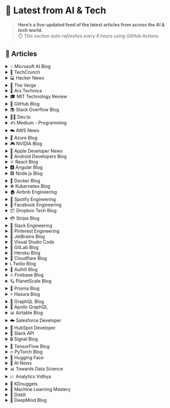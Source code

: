 # 📰 Latest from AI & Tech  

> **Here’s a live-updated feed of the latest articles from across the AI & tech world.**  
> ⏱️ *This section auto-refreshes every 6 hours using GitHub Actions.*

## 📰 Articles
<!-- BLOG-POST-LIST:START -->

<details>
<summary>💡 Microsoft AI Blog</summary>

- [A conversation with Kevin Scott: What’s next in AI](https://blogs.microsoft.com/ai/a-conversation-with-kevin-scott-whats-next-in-ai/) (2022-12-06)
- [From Hot Wheels to handling content: How brands are using Microsoft AI to be more productive and imaginative](https://blogs.microsoft.com/ai/from-hot-wheels-to-handling-content-how-brands-are-using-microsoft-ai-to-be-more-productive-and-imaginative/) (2022-10-12)
- [Microsoft open sources its ‘farm of the future’ toolkit](https://blogs.microsoft.com/ai/microsoft-open-sources-its-farm-of-the-future-toolkit/) (2022-10-06)
- [How data and AI will transform contact centres for financial services](https://cloudblogs.microsoft.com/industry-blog/en-gb/financial-services/2022/07/25/how-data-and-ai-will-transform-contact-centres-for-financial-services/) (2022-07-25)
- [AI-equipped drones study dolphins on the edge of extinction](https://news.microsoft.com/apac/features/ai-drones-dolphins-maui63/) (2022-07-21)

</details>

<details>
<summary>🚀 TechCrunch</summary>

- [Scenes from TechCrunch Disrupt](https://techcrunch.com/2025/10/30/scenes-from-techcrunch-disrupt/) (2025-10-31)
- [Navan IPO tumbles 20% after historic debut under SEC shutdown workaround](https://techcrunch.com/2025/10/30/navan-ipo-tumbles-20-after-historic-debut-under-sec-shutdown-workaround/) (2025-10-30)
- [Nvidia is reportedly investing up to $1B in Poolside ](https://techcrunch.com/2025/10/30/nvidia-is-reportedly-investing-up-to-1-billion-in-poolside/) (2025-10-30)
- [Canva launches its own design model, adds new AI features to the platform](https://techcrunch.com/2025/10/30/canva-launches-its-own-design-model-adds-new-ai-features-to-the-platform/) (2025-10-30)
- [Bevel raises $10M Series A from General Catalyst for its AI health companion](https://techcrunch.com/2025/10/30/bevel-raises-10m-series-a-from-general-catalyst-for-its-ai-health-companion/) (2025-10-30)

</details>

<details>
<summary>💻 Hacker News</summary>

- [ANTML: Anthropic’s Markup Language](https://karashiiro.leaflet.pub/3m4gf7geefs2l) (2025-10-31)
- [AMD Could Enter ARM Market with Sound Wave APU Built on TSMC 3nm Process](https://www.guru3d.com/story/amd-enters-arm-market-with-sound-wave-apu-built-on-tsmc-3nm-process/) (2025-10-31)
- [ICE and the Smartphone Panopticon](https://www.newyorker.com/culture/infinite-scroll/ice-and-the-smartphone-panopticon) (2025-10-31)
- [Roadmap for Improving the Type Checker](https://forums.swift.org/t/roadmap-for-improving-the-type-checker/82952) (2025-10-31)
- [Show HN: Quibbler – A critic for your coding agent that learns what you want](https://github.com/fulcrumresearch/quibbler) (2025-10-31)

</details>

<details>
<summary>📱 The Verge</summary>

- [Microsoft&#8217;s agent platform play](https://www.theverge.com/tech/809889/github-agent-hq-platform-play-microsoft-jared-palmer-jay-parikh) (2025-10-31)
- [Tim Cook says more AIs are coming to Apple Intelligence](https://www.theverge.com/news/810735/tim-cook-ai-apple-intelligence-integrations) (2025-10-30)
- [Samsung’s AirPods Pro look-alikes have fallen to their best price in months](https://www.theverge.com/tech/810613/samsung-galaxy-buds-3-pro-anc-earbuds-deal-sale) (2025-10-30)
- [How to shop like a pro during Black Friday and Cyber Monday](https://www.theverge.com/21587765/black-friday-cyber-monday-best-deals-how-to-find) (2025-10-30)
- [I’ve tested the latest Switch 2 controllers, and this one is the best](https://www.theverge.com/tech/791574/best-switch-2-controllers) (2025-10-30)

</details>

<details>
<summary>🔬 Ars Technica</summary>

- [Calley Means is out of the White House; Casey Means misses Senate hearing](https://arstechnica.com/health/2025/10/the-means-siblings-darlings-of-maha-both-out-of-the-trump-admin-for-now/) (2025-10-30)
- [Man finally released a month after absurd arrest for reposting Trump meme](https://arstechnica.com/tech-policy/2025/10/man-finally-released-a-month-after-absurd-arrest-for-reposting-trump-meme/) (2025-10-30)
- [Leaker reveals which Pixels are vulnerable to Cellebrite phone hacking](https://arstechnica.com/gadgets/2025/10/leaker-reveals-which-pixels-are-vulnerable-to-cellebrite-phone-hacking/) (2025-10-30)
- [Caught cheating in class, college students “apologized” using AI—and profs called them out](https://arstechnica.com/culture/2025/10/when-caught-cheating-in-college-dont-apologize-with-ai/) (2025-10-30)
- [Affinity’s image-editing apps go “freemium” in first major post-Canva update](https://arstechnica.com/gadgets/2025/10/canvas-new-affinity-app-is-free-to-use-but-locks-ai-features-behind-a-subscription/) (2025-10-30)

</details>

<details>
<summary>🎓 MIT Technology Review</summary>

- [The Download: Introducing: the new conspiracy age](https://www.technologyreview.com/2025/10/30/1127327/the-download-introducing-the-new-conspiracy-age/) (2025-10-30)
- [Leveraging the clinician’s expertise with agentic AI](https://www.technologyreview.com/2025/10/30/1125697/leveraging-the-clinicians-expertise-with-agentic-ai/) (2025-10-30)
- [Four thoughts from Bill Gates on climate tech](https://www.technologyreview.com/2025/10/30/1127056/four-thoughts-from-bill-gates-on-climate-tech/) (2025-10-30)
- [It’s never been easier to be a conspiracy theorist](https://www.technologyreview.com/2025/10/30/1126457/its-never-been-easier-to-be-a-conspiracy-theorist/) (2025-10-30)
- [Can “The Simpsons” really predict the future?](https://www.technologyreview.com/2025/10/30/1126462/the-simpsons-conspiracy-theories-al-jean/) (2025-10-30)

</details>

<details>
<summary>🐙 GitHub Blog</summary>

- [Measuring what matters: How offline evaluation of GitHub MCP Server works](https://github.blog/ai-and-ml/generative-ai/measuring-what-matters-how-offline-evaluation-of-github-mcp-server-works/) (2025-10-30)
- [Introducing Agent HQ: Any agent, any way you work](https://github.blog/news-insights/company-news/welcome-home-agents/) (2025-10-28)
- [Octoverse: A new developer joins GitHub every second as AI leads TypeScript to #1](https://github.blog/news-insights/octoverse/octoverse-a-new-developer-joins-github-every-second-as-ai-leads-typescript-to-1/) (2025-10-28)
- [Announcing the 2025 GitHub Partner Award winners 🎉](https://github.blog/news-insights/company-news/announcing-the-2025-github-partner-award-winners/) (2025-10-28)
- [How to find, install, and manage MCP servers with the GitHub MCP Registry](https://github.blog/ai-and-ml/generative-ai/how-to-find-install-and-manage-mcp-servers-with-the-github-mcp-registry/) (2025-10-24)

</details>

<details>
<summary>📚 Stack Overflow Blog</summary>

- [Vibe coding needs a spec, too](https://stackoverflow.blog/2025/10/31/vibe-coding-needs-a-spec-too/) (2025-10-31)
- [Live from the OpenAI forum: Learning to code in the age of AI](https://stackoverflow.blog/2025/10/30/live-from-the-openai-forum-learning-to-code-in-the-age-of-ai/) (2025-10-30)
- [Craft and quality beat speed and scale, with or without agents](https://stackoverflow.blog/2025/10/28/craft-and-quality-beat-speed-and-scale-with-or-without-agents/) (2025-10-28)
- [AI agents will succeed because one tool is better than ten](https://stackoverflow.blog/2025/10/27/ai-agents-will-succeed-because-one-tool-is-better-than-ten/) (2025-10-27)
- [Your runbooks are obsolete in the age of agents](https://stackoverflow.blog/2025/10/24/your-runbooks-are-obsolete-in-the-age-of-agents/) (2025-10-24)

</details>

<details>
<summary>👨‍💻 Dev.to</summary>

- [Building My Invoice App – Added File Attachments Today](https://dev.to/sudarshan_s_hosalli/building-my-invoice-app-added-file-attachments-today-1313) (2025-10-31)
- [The 90-Minute Sprint Model: How Deep Work Cycles Transform Developer Output](https://dev.to/teamcamp/the-90-minute-sprint-model-how-deep-work-cycles-transform-developer-output-43f1) (2025-10-31)
- [Google Rolls Out Merchant Center for Agencies](https://dev.to/me_bhavesh/google-rolls-out-merchant-center-for-agencies-80h) (2025-10-31)
- [My ML Learning Journey: From Confusion to Building a Working Model](https://dev.to/cessamaeeee/my-ml-learning-journey-from-confusion-to-building-a-working-model-235p) (2025-10-31)
- [5 Ways to Use AI Art for Standout Online Presence](https://dev.to/anachur/5-ways-to-use-ai-art-for-standout-online-presence-4dbd) (2025-10-31)

</details>

<details>
<summary>✍️ Medium - Programming</summary>

- [ 8 Advanced Frontend Patterns You’re Probably Missing (And Should Know Now)](https://medium.com/codetodeploy/8-advanced-frontend-patterns-youre-probably-missing-and-should-know-now-8ba1cb78f2d6?source=rss------programming-5) (2025-10-31)
- [ Advanced Node.js Tips Every Developer Should Know](https://medium.com/@Samira8872/advanced-node-js-tips-every-developer-should-know-ec63fdc89b2f?source=rss------programming-5) (2025-10-31)
- [Bun vs Deno vs Node: I Migrated Our API Three Times. Here’s the Real Performance Data.](https://medium.com/@sohail_saifii/bun-vs-deno-vs-node-i-migrated-our-api-three-times-heres-the-real-performance-data-a4499bb07b8d?source=rss------programming-5) (2025-10-31)
- [☕ Java 2025: Exploring Advanced Features and Modern Capabilities of the World’s Most Reliable…](https://medium.com/@beenakumawat003/java-2025-exploring-advanced-features-and-modern-capabilities-of-the-worlds-most-reliable-c9791eb0b64b?source=rss------programming-5) (2025-10-31)
- [⚡ Modern JavaScript 2025: Exploring the Power of ES2025 and Beyond](https://medium.com/@avantika0/modern-javascript-2025-exploring-the-power-of-es2025-and-beyond-bbfbbffb2b64?source=rss------programming-5) (2025-10-31)

</details>

<details>
<summary>☁️ AWS News</summary>

- [Build more accurate AI applications with Amazon Nova Web Grounding](https://aws.amazon.com/blogs/aws/build-more-accurate-ai-applications-with-amazon-nova-web-grounding/) (2025-10-28)
- [Amazon Nova Multimodal Embeddings: State-of-the-art embedding model for agentic RAG and semantic search](https://aws.amazon.com/blogs/aws/amazon-nova-multimodal-embeddings-now-available-in-amazon-bedrock/) (2025-10-28)
- [AWS Weekly Roundup: AWS RTB Fabric, AWS Customer Carbon Footprint Tool, AWS Secret-West Region, and more (October 27, 2025)](https://aws.amazon.com/blogs/aws/aws-weekly-roundup-aws-rtb-fabric-aws-customer-carbon-footprint-tool-aws-secret-west-region-and-more-october-27-2025/) (2025-10-27)
- [Introducing AWS RTB Fabric for real-time advertising technology workloads](https://aws.amazon.com/blogs/aws/introducing-aws-rtb-fabric-for-real-time-advertising-technology-workloads/) (2025-10-23)
- [Customer Carbon Footprint Tool Expands: Additional emissions categories including Scope 3 are now available](https://aws.amazon.com/blogs/aws/aws-customer-carbon-footprint-tool-now-includes-scope-3-emissions/) (2025-10-22)

</details>

<details>
<summary>🔵 Azure Blog</summary>

- [Fully managed cloud-to-cloud transfers with Azure Storage Mover](https://azure.microsoft.com/en-us/blog/fully-managed-cloud-to-cloud-transfers-with-azure-storage-mover/) (2025-10-23)
- [Microsoft named a Leader in the 2025 Gartner® Magic Quadrant™ for Distributed Hybrid Infrastructure](https://azure.microsoft.com/en-us/blog/microsoft-named-a-leader-in-the-2025-gartner-magic-quadrant-for-distributed-hybrid-infrastructure/) (2025-10-22)
- [The Signals Loop: Fine-tuning for world-class AI apps and agents ](https://azure.microsoft.com/en-us/blog/the-signals-loop-fine-tuning-for-world-class-ai-apps-and-agents/) (2025-10-21)
- [Innovation spotlight: How 3 customers are driving change with migration to Azure SQL](https://www.microsoft.com/en-us/sql-server/blog/2025/10/20/innovation-spotlight-how-3-customers-are-driving-change-with-migration-to-azure-sql/) (2025-10-20)
- [From queries to conversations: Unlock insights about your data using Azure Storage Discovery—now generally available](https://azure.microsoft.com/en-us/blog/from-queries-to-conversations-unlock-insights-about-your-data-using-azure-storage-discovery-now-generally-available/) (2025-10-16)

</details>

<details>
<summary>🎮 NVIDIA Blog</summary>

- [AI-Powered Mobile Clinics Deliver Breast Cancer Screening to India’s Rural Communities](https://blogs.nvidia.com/blog/medcognetics-ai-powered-breast-cancer-screening-india/) (2025-10-30)
- [Join the Resistance: ‘ARC Raiders’ Launches in the Cloud](https://blogs.nvidia.com/blog/geforce-now-thursday-arc-raiders/) (2025-10-30)
- [Into the Omniverse: Open World Foundation Models Generate Synthetic Worlds for Physical AI Development](https://blogs.nvidia.com/blog/scaling-physical-ai-omniverse/) (2025-10-29)
- [NVIDIA GTC Washington, DC: Live Updates on What’s Next in AI](https://blogs.nvidia.com/blog/nvidia-gtc-washington-dc-2025-news/) (2025-10-28)
- [NVIDIA AI Physics Transforms Aerospace and Automotive Design, Accelerating Engineering by 500x](https://blogs.nvidia.com/blog/ai-physics-aerospace-automotive-design-engineering/) (2025-10-28)

</details>

<details>
<summary>🍎 Apple Developer News</summary>

- [Price updates for apps, In-App Purchases, and subscriptions](https://developer.apple.com/news/?id=nomqoqfm) (2025-10-30)
- [Enhancements to help you submit and market your apps and games](https://developer.apple.com/news/?id=gf6mgrs6) (2025-10-29)
- [New requirement for apps using Sign in with Apple for account creation](https://developer.apple.com/news/?id=j9zukcr6) (2025-10-09)
- [Updated Apple Developer Program License Agreement now available](https://developer.apple.com/news/?id=fnkpd51y) (2025-10-08)
- [New requirements for apps available in Texas](https://developer.apple.com/news/?id=btkirlj8) (2025-10-08)

</details>

<details>
<summary>🤖 Android Developers Blog</summary>

- [ML Kit’s Prompt API: Unlock Custom On-Device Gemini Nano Experiences](https://android-developers.googleblog.com/2025/10/ml-kit-genai-prompt-api-alpha-release.html) (2025-10-30)
- [Kakao Mobility uses Gemini Nano on-device to reduce costs and boost call conversion by 45%](https://android-developers.googleblog.com/2025/10/kakao-mobility-uses-gemini-nano-on.html) (2025-10-30)
- [redBus uses Gemini Flash via Firebase AI Logic to boost the length of customer reviews by 57%](https://android-developers.googleblog.com/2025/10/redbus-gains-57-deeper-insights-into.html) (2025-10-30)
- [New agentic experiences for Android Studio, new AI APIs, the first Android XR device and more, in our Fall episode of The Android Show](https://android-developers.googleblog.com/2025/10/new-agentic-experiences-for-android.html) (2025-10-30)
- [New tools and programs to accelerate your success on Google Play](https://android-developers.googleblog.com/2025/10/new-tools-and-programs-to-accelerate.html) (2025-10-30)

</details>

<details>
<summary>⚛️ React Blog</summary>

- [React Labs: What We've Been Working On – June 2022](https://reactjs.org/blog/2022/06/15/react-labs-what-we-have-been-working-on-june-2022.html) (2022-06-15)
- [React v18.0](https://reactjs.org/blog/2022/03/29/react-v18.html) (2022-03-29)
- [How to Upgrade to React 18](https://reactjs.org/blog/2022/03/08/react-18-upgrade-guide.html) (2022-03-08)
- [React Conf 2021 Recap](https://reactjs.org/blog/2021/12/17/react-conf-2021-recap.html) (2021-12-17)
- [The Plan for React 18](https://reactjs.org/blog/2021/06/08/the-plan-for-react-18.html) (2021-06-08)

</details>

<details>
<summary>🅰️ Angular Blog</summary>

- [Angular support for generating apps in Google AI Studio is now available](https://blog.angular.dev/angular-support-for-generating-apps-in-google-ai-studio-is-now-available-3a3afde38f58?source=rss----447683c3d9a3---4) (2025-10-02)
- [Beyond the Horizon: How Angular is Embracing AI for Next-Gen Apps](https://blog.angular.dev/beyond-the-horizon-how-angular-is-embracing-ai-for-next-gen-apps-7a7ed706e1a3?source=rss----447683c3d9a3---4) (2025-09-16)
- [Angular Summer Update 2025](https://blog.angular.dev/angular-summer-update-2025-1987592a0b42?source=rss----447683c3d9a3---4) (2025-08-29)
- [The Angular Custom Profiling Track is now available](https://blog.angular.dev/the-angular-custom-profiling-track-is-now-available-0f9d8d36218a?source=rss----447683c3d9a3---4) (2025-07-02)
- [Announcing Angular v20](https://blog.angular.dev/announcing-angular-v20-b5c9c06cf301?source=rss----447683c3d9a3---4) (2025-05-28)

</details>

<details>
<summary>🟩 Node.js Blog</summary>

- [Node.js v25.1.0 (Current)](https://nodejs.org/en/blog/release/v25.1.0) (2025-10-28)
- [Node.js v22.21.1 (LTS)](https://nodejs.org/en/blog/release/v22.21.1) (2025-10-28)
- [Node.js v24.11.0 (LTS)](https://nodejs.org/en/blog/release/v24.11.0) (2025-10-28)
- [Node.js v22 to v24](https://nodejs.org/en/blog/migrations/v22-to-v24) (2025-10-28)
- [Node.js v20 to v22](https://nodejs.org/en/blog/migrations/v20-to-v22) (2025-10-28)

</details>

<details>
<summary>🐳 Docker Blog</summary>

- [theCUBE Research economic validation of Docker’s development platform](https://www.docker.com/blog/thecube-research-economic-validation-of-docker-development-platform/) (2025-10-30)
- [How to add MCP Servers to Claude Desktop with Docker MCP Toolkit](https://www.docker.com/blog/connect-mcp-servers-to-claude-desktop-with-mcp-toolkit/) (2025-10-27)
- [Docker Hub Incident Report – October 20, 2025](https://www.docker.com/blog/docker-hub-incident-report-october-20-2025/) (2025-10-24)
- [Your Org, Your Tools: Building a Custom MCP Catalog](https://www.docker.com/blog/build-custom-mcp-catalog/) (2025-10-24)
- [Why More People Are Taking Control of Their Digital Lives with Self-Hosted Alternatives](https://www.docker.com/blog/self-hosted-alternatives-control-your-data/) (2025-10-24)

</details>

<details>
<summary>☸️ Kubernetes Blog</summary>

- [7 Common Kubernetes Pitfalls (and How I Learned to Avoid Them)](https://kubernetes.io/blog/2025/10/20/seven-kubernetes-pitfalls-and-how-to-avoid/) (2025-10-20)
- [Spotlight on Policy Working Group](https://kubernetes.io/blog/2025/10/18/wg-policy-spotlight-2025/) (2025-10-18)
- [Introducing Headlamp Plugin for Karpenter - Scaling and Visibility](https://kubernetes.io/blog/2025/10/06/introducing-headlamp-plugin-for-karpenter/) (2025-10-06)
- [Announcing Changed Block Tracking API support (alpha)](https://kubernetes.io/blog/2025/09/25/csi-changed-block-tracking/) (2025-09-25)
- [Kubernetes v1.34: Pod Level Resources Graduated to Beta](https://kubernetes.io/blog/2025/09/22/kubernetes-v1-34-pod-level-resources/) (2025-09-22)

</details>

<details>
<summary>🏠 Airbnb Engineering</summary>

- [GraphQL Data Mocking at Scale with LLMs and @generateMock](https://medium.com/airbnb-engineering/graphql-data-mocking-at-scale-with-llms-and-generatemock-30b380f12bd6?source=rss----53c7c27702d5---4) (2025-10-30)
- [From Static Rate Limiting to Adaptive Traffic Management in Airbnb’s Key-Value Store](https://medium.com/airbnb-engineering/from-static-rate-limiting-to-adaptive-traffic-management-in-airbnbs-key-value-store-29362764e5c2?source=rss----53c7c27702d5---4) (2025-10-09)
- [Building a Next-Generation Key-Value Store at Airbnb](https://medium.com/airbnb-engineering/building-a-next-generation-key-value-store-at-airbnb-0de8465ba354?source=rss----53c7c27702d5---4) (2025-09-24)
- [Viaduct, Five Years On: Modernizing the Data-Oriented Service Mesh](https://medium.com/airbnb-engineering/viaduct-five-years-on-modernizing-the-data-oriented-service-mesh-e66397c9e9a9?source=rss----53c7c27702d5---4) (2025-09-17)
- [Taming Service-Oriented Architecture Using A Data-Oriented Service Mesh](https://medium.com/airbnb-engineering/taming-service-oriented-architecture-using-a-data-oriented-service-mesh-da771a841344?source=rss----53c7c27702d5---4) (2025-09-16)

</details>

<details>
<summary>🎵 Spotify Engineering</summary>

- [Beyond Winning: Spotify’s Experiments with Learning Framework](https://engineering.atspotify.com/2025/9/spotifys-experiments-with-learning-framework/) (2025-09-23)
- [Incident Report: Spotify Outage on April 16, 2025](https://engineering.atspotify.com/2025/5/incident-report-spotify-outage-on-april-16-2025/) (2025-05-09)
- [Celebrating Five Years of Backstage: From Open Source Project to Enterprise Business](https://engineering.atspotify.com/2025/4/celebrating-five-years-of-backstage/) (2025-04-23)
- [A Behind-the-Scenes Look at How We Release the Spotify App (Part 1)](https://engineering.atspotify.com/2025/4/how-we-release-the-spotify-app-part-1/) (2025-04-17)
- [An Insider’s Tips for Taking the Certified Backstage Associate (CBA) Exam](https://engineering.atspotify.com/2025/3/certified-backstage-associate-exam-tips/) (2025-03-25)

</details>

<details>
<summary>👥 Facebook Engineering</summary>

- [Scaling Privacy Infrastructure for GenAI Product Innovation](https://engineering.fb.com/2025/10/23/security/scaling-privacy-infrastructure-for-genai-product-innovation/) (2025-10-23)
- [Disaggregated Scheduled Fabric: Scaling Meta’s AI Journey](https://engineering.fb.com/2025/10/20/data-center-engineering/disaggregated-scheduled-fabric-scaling-metas-ai-journey/) (2025-10-20)
- [Scaling LLM Inference: Innovations in Tensor Parallelism, Context Parallelism, and Expert Parallelism](https://engineering.fb.com/2025/10/17/ai-research/scaling-llm-inference-innovations-tensor-parallelism-context-parallelism-expert-parallelism/) (2025-10-17)
- [Branching in a Sapling Monorepo](https://engineering.fb.com/2025/10/16/developer-tools/branching-in-a-sapling-monorepo/) (2025-10-16)
- [10X Backbone: How Meta Is Scaling Backbone Connectivity for AI](https://engineering.fb.com/2025/10/16/data-center-engineering/10x-backbone-how-meta-is-scaling-backbone-connectivity-for-ai/) (2025-10-16)

</details>

<details>
<summary>📦 Dropbox Tech Blog</summary>

- [With Mobius Labs' Aana models, we're bringing deeper multimodal understanding to Dropbox Dash](https://dropbox.tech/machine-learning/mobius-labs-aana-dropbox-multimodal-understanding) (2025-10-23)
- [Half-Quadratic Quantization of large machine learning models](https://dropbox.tech/machine-learning/halfquadratic-quantization-of-large-machine-learning-models) (2025-10-22)
- [A practical blueprint for evaluating conversational AI at scale](https://dropbox.tech/machine-learning/practical-blueprint-evaluating-conversational-ai-at-scale-dash) (2025-10-02)
- [Hack Week 2025: How these engineers liquid-cooled a GPU server](https://dropbox.tech/culture/hack-week-2025-liquid-cooling-gpu-server) (2025-08-27)
- [Driving AI adoption at Dropbox: a conversation with CTO Ali Dasdan](https://dropbox.tech/culture/ai-adoption-productivity-dropbox-cto-ali-dasdan) (2025-08-19)

</details>

<details>
<summary>💳 Stripe Blog</summary>

- [Introducing stablecoin payments for subscriptions](https://stripe.com/blog/introducing-stablecoin-payments-for-subscriptions) (2025-10-14)
- [Introducing our agentic commerce solutions](https://stripe.com/blog/introducing-our-agentic-commerce-solutions) (2025-10-07)
- [Introducing Open Issuance from Bridge: A new platform to launch your own stablecoin](https://stripe.com/blog/introducing-open-issuance-from-bridge) (2025-09-30)
- [All our product updates from Stripe Tour New York](https://stripe.com/blog/all-our-product-updates-from-stripe-tour-new-york) (2025-09-30)
- [Developing an open standard for agentic commerce](https://stripe.com/blog/developing-an-open-standard-for-agentic-commerce) (2025-09-29)

</details>

<details>
<summary>💬 Slack Engineering</summary>

- [Advancing Our Chef Infrastructure: Safety Without Disruption](https://slack.engineering/advancing-our-chef-infrastructure-safety-without-disruption/) (2025-10-23)
- [Deploy Safety: Reducing customer impact from change](https://slack.engineering/deploy-safety/) (2025-10-07)
- [Building Slack’s Anomaly Event Response](https://slack.engineering/building-slacks-anomaly-event-response/) (2025-09-04)
- [Optimizing Our E2E Pipeline](https://slack.engineering/speedup-e2e-testing/) (2025-04-14)
- [How we built enterprise search to be secure and private](https://slack.engineering/how-we-built-enterprise-search-to-be-secure-and-private/) (2025-03-07)

</details>

<details>
<summary>📌 Pinterest Engineering</summary>

- [Identify User Journeys at Pinterest](https://medium.com/pinterest-engineering/identify-user-journeys-at-pinterest-b517f6275b42?source=rss-ef81ef829bcb------2) (2025-10-21)
- [Tracking Down Mysterious ML Training Stalls](https://medium.com/@Pinterest_Engineering/tracking-down-mysterious-ml-training-stalls-5290bb19be6d?source=rss-ef81ef829bcb------2) (2025-10-17)
- [Next Gen Data Processing at Massive Scale At Pinterest With Moka (Part 2 of 2)](https://medium.com/pinterest-engineering/next-gen-data-processing-at-massive-scale-at-pinterest-with-moka-part-2-of-2-d0210ded34e0?source=rss-ef81ef829bcb------2) (2025-09-10)
- [Developer Experience at Pinterest: The Journey to PinConsole](https://medium.com/pinterest-engineering/developer-experience-at-pinterest-the-journey-to-pinconsole-b34ac9e3bdd9?source=rss-ef81ef829bcb------2) (2025-08-22)
- [Debugging the One-in-a-Million Failure: Migrating Pinterest’s Search Infrastructure to Kubernetes](https://medium.com/pinterest-engineering/debugging-the-one-in-a-million-failure-migrating-pinterests-search-infrastructure-to-kubernetes-bef9af9dabf4?source=rss-ef81ef829bcb------2) (2025-07-16)

</details>

<details>
<summary>💎 JetBrains Blog</summary>

- [[Livestream recording] Maximizing TeamCity: New Features in Action and a Look Ahead](https://blog.jetbrains.com/teamcity/2025/10/livestream-recording-maximizing-teamcity/) (2025-10-30)
- [Grazie’s Next Step: Built-In Language Intelligence for Your IDE](https://blog.jetbrains.com/grazie/2025/10/grazie-s-next-step-built-in-language-intelligence-for-your-ide/) (2025-10-30)
- [JetBrains Becomes Cloud9’s Official AI-Powered Coding Partner](https://blog.jetbrains.com/blog/2025/10/29/jetbrains-becomes-cloud9s-official-ai-powered-coding-partner/) (2025-10-29)
- [Simplifying Distributed Systems: Jason Taylor Shows How .NET Aspire Makes the Complex Feel Effortless](https://blog.jetbrains.com/dotnet/2025/10/29/simplifying-distributed-systems-dotnet-aspire-jason-taylor/) (2025-10-29)
- [The MPS 2025.3 Early Access Program Has Started](https://blog.jetbrains.com/mps/2025/10/the-mps-2025-3-eap-has-started/) (2025-10-29)

</details>

<details>
<summary>📝 Visual Studio Code</summary>

- [Expanding Model Choice in VS Code with Bring Your Own Key](https://code.visualstudio.com/blogs/2025/10/22/bring-your-own-key) (2025-10-22)
- [September 2025 (version 1.105)](https://code.visualstudio.com/updates/v1_105) (2025-10-09)
- [Introducing auto model selection (preview)](https://code.visualstudio.com/blogs/2025/09/15/autoModelSelection) (2025-09-15)
- [August 2025 (version 1.104)](https://code.visualstudio.com/updates/v1_104) (2025-09-11)
- [VS Code Dev Days – Join an event near you to learn about AI-assisted development](https://code.visualstudio.com/blogs/2025/08/27/vscode-dev-days) (2025-08-26)

</details>

<details>
<summary>🦊 GitLab Blog</summary>

- [Ace your planning without the context-switching](https://about.gitlab.com/blog/ace-your-planning-without-the-context-switching/) (2025-10-28)
- [Modernize Java applications quickly with GitLab Duo with Amazon Q](https://about.gitlab.com/blog/modernize-java-applications-quickly-with-gitlab-duo-with-amazon-q/) (2025-10-22)
- [Delivering faster and smarter scans with Advanced SAST](https://about.gitlab.com/blog/delivering-faster-and-smarter-scans-with-advanced-sast/) (2025-10-21)
- [GitLab 18.5: Intelligence that moves software development forward](https://about.gitlab.com/blog/gitlab-18-5-intelligence-that-moves-software-development-forward/) (2025-10-21)
- [Claude Haiku 4.5 now available in GitLab Duo Agentic Chat](https://about.gitlab.com/blog/claude-haiku-4-5-now-available-in-gitlab-duo-agentic-chat/) (2025-10-20)

</details>

<details>
<summary>💜 Heroku Blog</summary>

- [Heroku Connect: Faster, More Reliable Data Sync with Salesforce CDC](https://www.heroku.com/blog/heroku-connect-data-sync-with-salesforce-cdc/) (2025-10-30)
- [Heroku Introduces New Innovations to Expand the Capabilities of Every Salesforce Org](https://www.heroku.com/blog/new-innovations-expand-capabilities-every-salesforce-org/) (2025-10-14)
- [Introducing the Next Generation of Heroku Postgres – Unlocking Performance, Scale, and Zero-Friction Ops](https://www.heroku.com/blog/introducing-the-next-generation-of-heroku-postgres/) (2025-10-14)
- [Welcome to Heroku Vibes](https://www.heroku.com/blog/turn-ideas-into-apps-heroku-vibes-pilot/) (2025-10-08)
- [Heroku AI Studio is Your Workspace for Smarter, Faster AI Apps](https://www.heroku.com/blog/heroku-ai-studio-workspace-for-smarter-faster-ai-apps/) (2025-09-17)

</details>

<details>
<summary>🔶 Cloudflare Blog</summary>

- [Beyond IP lists: a registry format for bots and agents](https://blog.cloudflare.com/agent-registry/) (2025-10-30)
- [Anonymous credentials: rate-limiting bots and agents without compromising privacy](https://blog.cloudflare.com/private-rate-limiting/) (2025-10-30)
- [Policy, privacy and post-quantum: anonymous credentials for everyone](https://blog.cloudflare.com/pq-anonymous-credentials/) (2025-10-30)
- [Measuring characteristics of TCP connections at Internet scale](https://blog.cloudflare.com/measuring-network-connections-at-scale/) (2025-10-29)
- [One IP address, many users: detecting CGNAT to reduce collateral effects](https://blog.cloudflare.com/detecting-cgn-to-reduce-collateral-damage/) (2025-10-29)

</details>

<details>
<summary>📞 Twilio Blog</summary>

- [
The Future of BPO in the Age of AI and Automation: A Conversational Recap
](
https://www.twilio.com/en-us/blog/insights/the-future-of-bpo-in-the-age-of-ai-and-automation--a-conversatio
) (2025-10-29)
- [
October 2025 Fraud Update: How ISVs can Prepare for the Holiday Season
](
https://www.twilio.com/en-us/blog/insights/best-practices/quarterly-fraud-update-october-2025
) (2025-10-28)
- [
Making Alt Text Fast: How Twilio Scaled Docs Accessibility with Automation
](
https://www.twilio.com/en-us/blog/developers/docs-accessibility-automation-llm-prompts
) (2025-10-27)
- [
Regulatory & Compliance Corner – October 2025
](
https://www.twilio.com/en-us/blog/insights/2025-october-regulatory-updates
) (2025-10-27)
- [
What Is IVR (Interactive Voice Response) for Call Centers?
](
https://www.twilio.com/en-us/blog/ivr-what-it-is-and-how-it-benefits-contact-center
) (2025-10-25)

</details>

<details>
<summary>🔐 Auth0 Blog</summary>

- [Auth0 for Scaling Apps: Advanced Security and Authentication
](https://auth0.com/blog/auth0-scaling-apps-security-authentication/) (2025-10-30)
- [MS Agent Framework and Python: Use the Auth0 Token Vault to Call Third-Party APIs](https://auth0.com/blog/microsoft-agent-framework-python-auth0-token-vault/) (2025-10-27)
- [Securing AI Agents: Mitigate Excessive Agency with Zero Trust Security](https://auth0.com/blog/mitigate-excessive-agency-ai-agents/) (2025-10-27)
- [Social or Enterprise: Which Connection is Right?
](https://auth0.com/blog/deciding-between-social-enterprise-connection/) (2025-10-21)
- [Introducing CheckMate for Auth0: A New Auth0 Security Tool](https://auth0.com/blog/introducing-checkmate-for-auth0/) (2025-10-20)

</details>

<details>
<summary>🔥 Firebase Blog</summary>

- [#FirebaserFriday: Frank van Puffelen](http://firebase.googleblog.com/2022/02/meet-firebaser-Puf.html) (2022-03-18)
- [How Firebase Performance Monitoring optimized app startup time](http://firebase.googleblog.com/2022/03/how-Firebase-Performance-Monitoring-optimized-app-startup-time.html) (2022-03-09)
- [Using Machine Learning to optimize mobile game experiences](http://firebase.googleblog.com/2022/02/custom-ondevice-machine-learning.html) (2022-02-15)
- [Accept Payments with Cloud Firestore and Google Pay](http://firebase.googleblog.com/2022/02/accept-payments-with-Cloud-Firestore-and-Google-Pay.html) (2022-02-11)
- [Everything you need to know about Remote Config’s latest personalization feature](http://firebase.googleblog.com/2022/01/remote-config-personalization-overview.html) (2022-01-26)

</details>

<details>
<summary>🪐 PlanetScale Blog</summary>

- [$5 PlanetScale](https://planetscale.com/blog/5-dollar-planetscale) (2025-10-30)
- [Benchmarking Postgres 17 vs 18](https://planetscale.com/blog/benchmarking-postgres-17-vs-18) (2025-10-14)
- [Larger than RAM Vector Indexes for Relational Databases](https://planetscale.com/blog/larger-than-ram-vector-indexes-for-relational-databases) (2025-10-01)
- [Partnering with Cloudflare to bring you the fastest globally distributed applications](https://planetscale.com/blog/partnering-with-cloudflare-fastest-applications) (2025-09-24)
- [Processes and Threads](https://planetscale.com/blog/processes-and-threads) (2025-09-24)

</details>

<details>
<summary>🔷 Prisma Blog</summary>

- [Key takeaways from the Discover Data DX virtual event](https://www.prisma.io/blog/datadx-event-recap-z5Pcp6HzBz5m) (2023-12-13)
- [Prisma Accelerate now in General Availability](https://www.prisma.io/blog/accelerate-ga-release-I9cQM6bSf2g6) (2023-10-26)
- [Support for Serverless Database Drivers in Prisma ORM Is Now in Preview](https://www.prisma.io/blog/serverless-database-drivers-KML1ehXORxZV) (2023-10-06)
- [Launching the Data DX Manifesto: Shaping a new paradigm in data-driven development](https://www.prisma.io/blog/datadx-manifesto-ikgyqj170k8h) (2023-10-05)
- [SQLite on the Edge: Prisma Support for Turso is in Early Access](https://www.prisma.io/blog/prisma-turso-ea-support-rXGd_Tmy3UXX) (2023-09-28)

</details>

<details>
<summary>⚡ Hasura Blog</summary>

- [Data access layer: Unlocking the full potential of financial data](https://hasura.io/blog/data-access-layer-unlocking-the-full-potential-of-financial-data/) (2025-03-24)
- [Time-traveling through your data architecture: Using data agents to understand change](https://hasura.io/blog/time-traveling-through-your-data-architecture-using-data-agents-to-understand-change/) (2025-03-19)
- [Data products, data contracts: A new model for data management in financial services](https://hasura.io/blog/data-products-data-contracts-a-new-model-for-data-management-in-financial-services/) (2025-03-18)
- [How PromptQL achieves 100% accuracy for AI on enterprise data](https://hasura.io/blog/how-promptql-achieves-100-accuracy-for-ai-on-enterprise-data/) (2025-03-11)
- [Hasura: Powerful access control on MongoDB data](https://hasura.io/blog/hasura-powerful-access-control-on-mongodb-data/) (2025-03-05)

</details>

<details>
<summary>🔗 GraphQL Blog</summary>

- [GraphQL Locals 2025: Increasing Support](https://graphql.org/blog/2025-10-16-graphql-local-initiative-update) (2025-10-16)
- [Announcing the GraphQL AI Working Group](https://graphql.org/blog/2025-10-14-announcing-ai-wg) (2025-10-14)
- [Introducing the New GraphQL.org: A Decade of Evolution, Redesigned](https://graphql.org/blog/2025-09-08-announcing-graphqldotorg) (2025-09-08)
- [Announcing the September 2025 Edition of the GraphQL Specification](https://graphql.org/blog/2025-09-08-september-edition) (2025-09-08)
- [GraphQL: Supercharging AI](https://graphql.org/blog/2025-07-03-graphql-supercharging-ai) (2025-07-03)

</details>

<details>
<summary>🚀 Apollo GraphQL</summary>

- [Apollo MCP Server 1.0 is Generally Available](https://www.apollographql.com/blog/apollo-mcp-server-1-0-is-generally-available) (2025-10-07)
- [GraphOS Router APM Dashboard Templates for Datadog](https://www.apollographql.com/blog/graphos-router-apm-dashboard-templates-for-datadog) (2025-10-07)
- [Announcing Apollo iOS 2.0](https://www.apollographql.com/blog/announcing-apollo-ios-2-0) (2025-10-07)
- [GraphQL Summit 2025 Product Highlights: Building the future of AI and Apps](https://www.apollographql.com/blog/graphql-summit-2025-apollo-product-announcements) (2025-10-07)
- [Subgraph and Connector Insights: Empowering Developers Through Endpoint Observability](https://www.apollographql.com/blog/subgraph-and-connector-insights) (2025-10-07)

</details>

<details>
<summary>📊 Airtable Blog</summary>

- [Applications closing for the Airtable AI Incubator](https://blog.airtable.com/applications-closing-for-the-airtable-ai-incubator/) (2025-09-29)
- [Automate 5X more work at the same cost with Airtable AI](https://blog.airtable.com/airtable-ai-price-change/) (2025-05-14)
- [Airtable is now available in AWS Marketplace](https://blog.airtable.com/airtable-available-in-aws-marketplace/) (2024-11-12)
- [It’s time to change the way we build digital products. Introducing, ProductCentral.](https://blog.airtable.com/change-way-build-digital-products/) (2024-10-15)
- [New capabilities to unlock agility at scale](https://blog.airtable.com/launching-new-capabilities-for-the-enterprise/) (2024-09-26)

</details>

<details>
<summary>☁️ Salesforce Developer</summary>

- [Connect Data 360 to Databricks Using Salesforce IDP](https://developer.salesforce.com/blogs/2025/10/connect-data-360-to-databricks-using-salesforce-idp.html) (2025-10-30)
- [Build and Optimize Agents with New Agentforce 360 Features](https://developer.salesforce.com/blogs/2025/10/build-and-optimize-agents-with-new-agentforce-360-features.html) (2025-10-29)
- [Vibe Code Lightning Web Components with Salesforce DX MCP](https://developer.salesforce.com/blogs/2025/10/vibe-code-lightning-web-components-with-salesforce-dx-mcp.html) (2025-10-28)
- [Customize Agent Conversations with Adaptive Response Formats](https://developer.salesforce.com/blogs/2025/10/customize-agent-conversations-with-adaptive-response-formats.html) (2025-10-23)
- [AIエージェント開発の悩みを解決！Agent Scriptとハイブリッド推論のすすめ](https://developer.salesforce.com/blogs/2025/10/ai%e3%82%a8%e3%83%bc%e3%82%b8%e3%82%a7%e3%83%b3%e3%83%88%e9%96%8b%e7%99%ba%e3%81%ae%e6%82%a9%e3%81%bf%e3%82%92%e8%a7%a3%e6%b1%ba%ef%bc%81agent-script%e3%81%a8%e3%83%8f%e3%82%a4%e3%83%96%e3%83%aa.html) (2025-10-22)

</details>

<details>
<summary>🧡 HubSpot Developer</summary>

- [Unlocking the Power of Webhooks & Custom Workflow Actions in HubSpot’s New Developer Platform](https://developers.hubspot.com/blog/unlocking-the-power-of-webhooks-workflow-actions-in-hubspots-new-developer-platform) (2025-10-22)
- [Optimizing Developer Docs in the Age of AI: Our Mintlify Migration Story](https://developers.hubspot.com/blog/optimizing-developer-docs-in-the-age-of-ai-our-mintlify-migration-story) (2025-10-09)
- [Navigating Serverless Functions on HubSpot’s New Developer Platform](https://developers.hubspot.com/blog/navigating-serverless-functions-on-hubspots-new-developer-platform) (2025-10-02)
- [Building Omnichannel Customer Connections at HubSpot: A Look Under the Hood](https://developers.hubspot.com/blog/building-omnichannel-customer-connections-at-hubspot) (2025-09-25)
- [From Legacy Apps to Platform Speed: Building with the New Developer Platform](https://developers.hubspot.com/blog/from-legacy-apps-to-platform-speed-building-with-developer-platform) (2025-09-23)

</details>

<details>
<summary>💬 Slack API</summary>

- [Real-Time Collaboration: What It Is, Benefits, and Best Practices](https://slack.com/blog/collaboration/real-time-collaboration) (2025-10-27)
- [Customer Connection: How It Drives Loyalty and Business Growth](https://slack.com/blog/collaboration/customer-connection-how-it-drives-loyalty-and-business-growth) (2025-10-23)
- [Master Effective Communication Skills With These 10 Techniques](https://slack.com/blog/collaboration/master-effective-communication-skills-with-these-10-techniques) (2025-10-23)
- [What Is Customer Data Integration, and Why Is It Important?](https://slack.com/blog/transformation/what-is-customer-data-integration-and-why-is-it-important) (2025-10-23)
- [AI in Slack: Work Faster and Smarter, Right Where You Are](https://slack.com/blog/productivity/agentic-productivity-with-slack) (2025-10-23)

</details>

<details>
<summary>🔒 Signal Blog</summary>

- [Signal Protocol and Post-Quantum Ratchets](https://signal.org/blog/spqr/) (2025-10-02)
- [Introducing Signal Secure Backups](https://signal.org/blog/introducing-secure-backups/) (2025-09-08)
- [By Default, Signal Doesn't Recall](https://signal.org/blog/signal-doesnt-recall/) (2025-05-21)
- [A Synchronized Start for Linked Devices](https://signal.org/blog/a-synchronized-start-for-linked-devices/) (2025-01-27)
- [Improving Private Signal Calls: Call Links & More](https://signal.org/blog/call-links/) (2024-11-11)

</details>

<details>
<summary>🧠 TensorFlow Blog</summary>

- [What's new in TensorFlow 2.20](https://blog.tensorflow.org/2025/08/whats-new-in-tensorflow-2-20.html) (2025-08-19)
- [What's new in TensorFlow 2.19](https://blog.tensorflow.org/2025/03/whats-new-in-tensorflow-2-19.html) (2025-03-13)
- [Introducing Wake Vision: A High-Quality, Large-Scale Dataset for TinyML Computer Vision Applications](https://blog.tensorflow.org/2024/12/introducing-wake-vision-new-dataset-for-person-detection-in-tinyml.html) (2024-12-05)
- [MLSysBook.AI: Principles and Practices of Machine Learning Systems Engineering](https://blog.tensorflow.org/2024/11/mlsysbookai-principles-and-practices-of-machine-learning-systems-engineering.html) (2024-11-19)
- [What's new in TensorFlow 2.18](https://blog.tensorflow.org/2024/10/whats-new-in-tensorflow-218.html) (2024-10-28)

</details>

<details>
<summary>🔥 PyTorch Blog</summary>

- [Monarch + Lightning AI: Unlocking New Possibilities in Distributed Training](https://pytorch.org/blog/integration-idea-monarch/) (2025-10-22)
- [torchcomms: a modern PyTorch communications API](https://pytorch.org/blog/torchcomms/) (2025-10-22)
- [Helion: A High-Level DSL for Performant and Portable ML Kernels](https://pytorch.org/blog/helion/) (2025-10-22)
- [Introducing ExecuTorch 1.0: Powering the next generation of edge AI](https://pytorch.org/blog/introducing-executorch-1-0/) (2025-10-22)
- [Introducing PyTorch Monarch](https://pytorch.org/blog/introducing-pytorch-monarch/) (2025-10-22)

</details>

<details>
<summary>🤗 Hugging Face</summary>

- [Voice Cloning with Consent](https://huggingface.co/blog/voice-consent-gate) (2025-10-28)
- [Streaming datasets: 100x More Efficient](https://huggingface.co/blog/streaming-datasets) (2025-10-27)
- [huggingface_hub v1.0: Five Years of Building the Foundation of Open Machine Learning](https://huggingface.co/blog/huggingface-hub-v1) (2025-10-27)
- [Building the Open Agent Ecosystem Together: Introducing OpenEnv](https://huggingface.co/blog/openenv) (2025-10-23)
- [Hugging Face and VirusTotal collaborate to strengthen AI security](https://huggingface.co/blog/virustotal) (2025-10-22)

</details>

<details>
<summary>🤖 AI News</summary>

- [Bending Spoons’ acquisition of AOL shows the value of legacy platforms](https://www.artificialintelligence-news.com/news/bending-spoons-acquisition-of-aol-shows-the-value-of-legacy-platforms/) (2025-10-30)
- [Thailand becomes one of the first in Asia to get the Sora app](https://www.artificialintelligence-news.com/news/thailand-becomes-one-of-the-first-in-asia-to-get-the-sora-app/) (2025-10-30)
- [Inside Samsung’s semiconductor recovery: How AI demand reversed four quarters of decline](https://www.artificialintelligence-news.com/news/samsung-semiconductor-recovery-q3-2025/) (2025-10-30)
- [Cursor 2.0 pivots to multi-agent AI coding, debuts Composer model](https://www.artificialintelligence-news.com/news/cursor-2-pivots-multi-agent-ai-coding-debuts-composer-model/) (2025-10-29)
- [Migrating AI from Nvidia to Huawei: Opportunities and trade-offs](https://www.artificialintelligence-news.com/news/migrating-ai-from-nvidia-to-huawei-opportunities-and-trade-offs/) (2025-10-29)

</details>

<details>
<summary>📊 Towards Data Science</summary>

- [Building a Rules Engine from First Principles](https://towardsdatascience.com/building-a-rules-engine-from-first-principles/) (2025-10-30)
- [Build LLM Agents Faster with Datapizza AI](https://towardsdatascience.com/datapizza-the-ai-framework-made-in-italy/) (2025-10-30)
- [“Systems thinking helps me put the big picture front and center”](https://towardsdatascience.com/systems-thinking-helps-me-put-the-big-picture-front-and-center/) (2025-10-30)
- [4 Techniques to Optimize Your LLM Prompts for Cost, Latency and Performance](https://towardsdatascience.com/4-techniques-to-optimize-your-llm-prompts-for-cost-latency-and-performance/) (2025-10-29)
- [Bringing Vision-Language Intelligence to RAG with ColPali](https://towardsdatascience.com/bringing-vision-language-intelligence-to-rag-with-colpali/) (2025-10-29)

</details>

<details>
<summary>📈 Analytics Vidhya</summary>

- [What is gpt-oss-safeguard? OpenAI’s Policy-Driven Safety Model](https://www.analyticsvidhya.com/blog/2025/10/gpt-oss-safeguard/) (2025-10-30)
- [I Built a Working App in 4 Minutes, Thanks to Manus 1.5](https://www.analyticsvidhya.com/blog/2025/10/working-app-in-minutes-manus-1-5/) (2025-10-30)
- [Grokipedia vs Wikipedia: Elon Musk’s AI Encyclopedia is Here!](https://www.analyticsvidhya.com/blog/2025/10/grokipedia-elon-musks-ai-encyclopedia/) (2025-10-29)
- [Train Your AI Agents Like a Pro with Microsoft Agent Lightning (Full Setup & Workflow) ](https://www.analyticsvidhya.com/blog/2025/10/microsoft-agent-lightning/) (2025-10-29)
- [Guide to Node-level Caching in LangGraph](https://www.analyticsvidhya.com/blog/2025/10/caching-in-langgraph/) (2025-10-28)

</details>

<details>
<summary>💎 KDnuggets</summary>

- [Generative AI Hype Check: Can It Really Transform SDLC?](https://www.kdnuggets.com/2025/10/damcosolutions/generative-ai-hype-check-can-it-really-transform-sdlc) (2025-10-29)
- [Collecting Real-Time Data with APIs: A Hands-On Guide Using Python](https://www.kdnuggets.com/collecting-real-time-data-with-apis-a-hands-on-guide-using-python) (2025-10-29)
- [Top 5 Text-to-Speech Open Source Models](https://www.kdnuggets.com/top-5-text-to-speech-open-source-models) (2025-10-29)
- [API Development for Web Apps and Data Products](https://www.kdnuggets.com/api-development-for-web-apps-and-data-products) (2025-10-28)
- [7 Free Remote MCPs You Must Use As A Developer](https://www.kdnuggets.com/7-free-remote-mcps-you-must-use-as-a-developer) (2025-10-28)

</details>

<details>
<summary>🎯 Machine Learning Mastery</summary>

- [7 Machine Learning Projects to Land Your Dream Job in 2026](https://machinelearningmastery.com/7-machine-learning-projects-to-land-your-dream-job-in-2026/) (2025-10-30)
- [7 Advanced Feature Engineering Tricks for Text Data Using LLM Embeddings](https://machinelearningmastery.com/7-advanced-feature-engineering-tricks-for-text-data-using-llm-embeddings/) (2025-10-29)
- [The Complete Guide to Model Context Protocol](https://machinelearningmastery.com/the-complete-guide-to-model-context-protocol/) (2025-10-28)
- [10 Python One-Liners for Generating Time Series Features](https://machinelearningmastery.com/10-python-one-liners-for-generating-time-series-features/) (2025-10-27)
- [The Complete Guide to Pydantic for Python Developers](https://machinelearningmastery.com/the-complete-guide-to-pydantic-for-python-developers/) (2025-10-24)

</details>

<details>
<summary>🔬 Distill</summary>

- [Understanding Convolutions on Graphs](https://distill.pub/2021/understanding-gnns) (2021-09-02)
- [A Gentle Introduction to Graph Neural Networks](https://distill.pub/2021/gnn-intro) (2021-09-02)
- [Distill Hiatus](https://distill.pub/2021/distill-hiatus) (2021-07-02)
- [Adversarial Reprogramming of Neural Cellular Automata](https://distill.pub/selforg/2021/adversarial) (2021-05-06)
- [Weight Banding](https://distill.pub/2020/circuits/weight-banding) (2021-04-08)

</details>

<details>
<summary>🧠 DeepMind Blog</summary>

- [Accelerating discovery with the AI for Math Initiative](https://deepmind.google/discover/blog/accelerating-discovery-with-the-ai-for-math-initiative/) (2025-10-29)
- [Bringing AI to the next generation of fusion energy](https://deepmind.google/discover/blog/bringing-ai-to-the-next-generation-of-fusion-energy/) (2025-10-16)
- [How a Gemma model helped discover a new potential cancer therapy pathway](https://deepmind.google/discover/blog/how-a-gemma-model-helped-discover-a-new-potential-cancer-therapy-pathway/) (2025-10-16)
- [Introducing Veo 3.1 and advanced creative capabilities](https://deepmind.google/discover/blog/introducing-veo-3-1-and-advanced-creative-capabilities/) (2025-10-15)
- [Introducing the Gemini 2.5 Computer Use model](https://deepmind.google/discover/blog/introducing-the-gemini-2-5-computer-use-model/) (2025-10-08)

</details>
<!-- BLOG-POST-LIST:END -->
